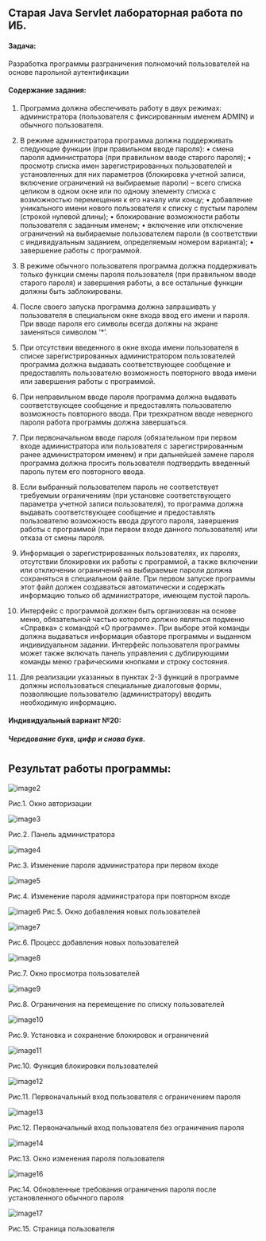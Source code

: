 ## Старая Java Servlet лабораторная работа по ИБ.

#### Задача: 
Разработка программы разграничения полномочий пользователей на основе парольной аутентификации

#### Содержание задания:
1. Программа должна обеспечивать работу в двух режимах: администратора
(пользователя с фиксированным именем ADMIN) и обычного пользователя.

2. В режиме администратора программа должна поддерживать следующие
функции (при правильном вводе пароля):
•	смена пароля администратора (при правильном вводе старого пароля);
•	просмотр списка имен зарегистрированных пользователей и установленных для них параметров (блокировка учетной записи, включение ограничений на выбираемые пароли) – всего списка целиком в одном окне или по одному элементу списка с возможностью перемещения к его началу или концу;
•	добавление уникального имени нового пользователя к списку с пустым паролем (строкой нулевой длины);
•	блокирование возможности работы пользователя с заданным именем;
•	включение или отключение ограничений на выбираемые пользователем пароли (в соответствии с индивидуальным заданием, определяемым номером варианта);
•	завершение работы с программой.

3. В режиме обычного пользователя программа должна поддерживать только
функции смены пароля пользователя (при правильном вводе старого пароля) и
завершения работы, а все остальные функции должны быть заблокированы.

4. После своего запуска программа должна запрашивать у пользователя в
специальном окне входа ввод его имени и пароля. При вводе пароля его
символы всегда должны на экране заменяться символом ‘*’.

5. При отсутствии введенного в окне входа имени пользователя в списке
зарегистрированных администратором пользователей программа должна
выдавать соответствующее сообщение и предоставлять пользователю
возможность повторного ввода имени или завершения работы с программой.

6. При неправильном вводе пароля программа должна выдавать
соответствующее сообщение и предоставлять пользователю возможность
повторного ввода. При трехкратном вводе неверного пароля работа программы
должна завершаться.

7. При первоначальном вводе пароля (обязательном при первом входе
администратора или пользователя с зарегистрированным ранее
администратором именем) и при дальнейшей замене пароля программа должна
просить пользователя подтвердить введенный пароль путем его повторного
ввода.

8. Если выбранный пользователем пароль не соответствует требуемым
ограничениям (при установке соответствующего параметра учетной записи
пользователя), то программа должна выдавать соответствующее сообщение и
предоставлять пользователю возможность ввода другого пароля, завершения
работы с программой (при первом входе данного пользователя) или отказа от
смены пароля.

9. Информация о зарегистрированных пользователях, их паролях, отсутствии
блокировки их работы с программой, а также включении или отключении
ограничений на выбираемые пароли должна сохраняться в специальном файле.
При первом запуске программы этот файл должен создаваться автоматически и
содержать информацию только об администраторе, имеющем пустой пароль.

10. Интерфейс с программой должен быть организован на основе меню,
обязательной частью которого должно являться подменю «Справка» с командой «О программе». При выборе этой команды должна выдаваться информация обавторе программы и выданном индивидуальном задании. Интерфейс пользователя программы может также включать панель управления с дублирующими команды меню графическими кнопками и строку состояния.

11. Для реализации указанных в пунктах 2-3 функций в программе должны
использоваться специальные диалоговые формы, позволяющие пользователю
(администратору) вводить необходимую информацию.

#### Индивидуальный вариант №20:
##### Чередование букв, цифр и снова букв.  
#
#
#
#
## Результат работы программы:

![image2](https://github.com/Duletun/servlet_Test/assets/76465730/bdb2d01a-f904-4e5d-9ffa-36c280549c54)

Рис.1. Окно авторизации


![image3](https://github.com/Duletun/servlet_Test/assets/76465730/4d6da4f5-5198-4ebb-a9e1-af2748317325)

Рис.2. Панель администратора


![image4](https://github.com/Duletun/servlet_Test/assets/76465730/5535fac5-0358-4e14-927b-f437660c20a9)

Рис.3. Изменение пароля администратора при первом входе


![image5](https://github.com/Duletun/servlet_Test/assets/76465730/4ce295e2-7e1a-4e39-9e99-c0cfdf34ef9b)

Рис.4. Изменение пароля администратора при повторном входе


![image6](https://github.com/Duletun/servlet_Test/assets/76465730/9684f9e6-f960-424d-a17a-2e10a1aeb054)
Рис.5. Окно добавления новых пользователей


![image7](https://github.com/Duletun/servlet_Test/assets/76465730/5805a036-77fc-421c-a48c-a06a1805cd4a)

Рис.6. Процесс добавления новых пользователей

![image8](https://github.com/Duletun/servlet_Test/assets/76465730/ebf9a124-197d-4c4c-b48d-f125b818f2db)

Рис.7. Окно просмотра пользователей

![image9](https://github.com/Duletun/servlet_Test/assets/76465730/26c5de2c-a7cc-4371-b631-e5cb927c3c05)

Рис.8. Ограничения на перемещение по списку пользователей

![image10](https://github.com/Duletun/servlet_Test/assets/76465730/fef8921c-8efe-433d-bb14-f9c94824f093)

Рис.9. Установка и сохранение блокировок и ограничений

![image11](https://github.com/Duletun/servlet_Test/assets/76465730/5b9f4c48-9230-4ef5-b312-475067e389ba)

Рис.10. Функция блокировки пользователей

![image12](https://github.com/Duletun/servlet_Test/assets/76465730/55cd83fe-cd46-4dbf-a05b-419bf456abc4)

Рис.11. Первоначальный вход пользователя с ограничением пароля

![image13](https://github.com/Duletun/servlet_Test/assets/76465730/90f54985-2853-4547-a1e8-db823c59e26d)

Рис.12. Первоначальный вход пользователя без ограничения пароля

![image14](https://github.com/Duletun/servlet_Test/assets/76465730/3f14328a-066a-447a-8389-e787e15fda54)

Рис.13. Окно изменения пароля пользователя


![image16](https://github.com/Duletun/servlet_Test/assets/76465730/d2f2054b-4bbd-4dd9-ac9e-a09a2e782d0a)

Рис.14. Обновленные требования ограничения пароля после установленного обычного пароля

![image17](https://github.com/Duletun/servlet_Test/assets/76465730/c7768097-1165-4f34-bbda-0dffc290e587)

Рис.15. Страница пользователя
